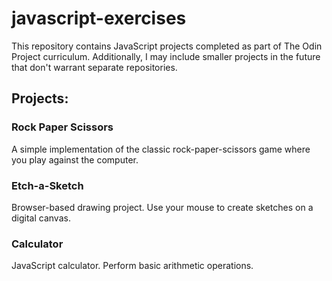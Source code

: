 # javascript-exercises

This repository contains JavaScript projects completed as part of The Odin Project curriculum. Additionally, I may include smaller projects in the future that don't warrant separate repositories.

## Projects:

### Rock Paper Scissors

A simple implementation of the classic rock-paper-scissors game where you play against the computer.

### Etch-a-Sketch

Browser-based drawing project. Use your mouse to create sketches on a digital canvas.

### Calculator

JavaScript calculator. Perform basic arithmetic operations.
